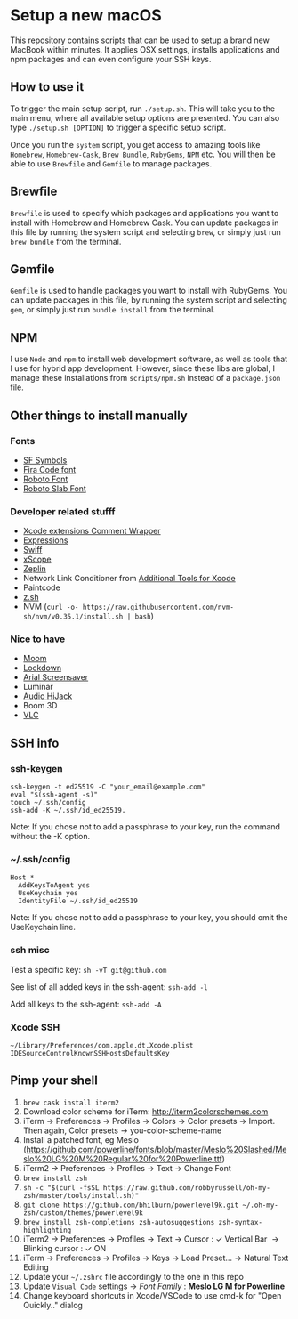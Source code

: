 # Setup a new macOS

This repository contains scripts that can be used to setup a brand new
MacBook within minutes. It applies OSX settings, installs applications
and npm packages and can even configure your SSH keys.


## How to use it

To trigger the main setup script, run `./setup.sh`. This will take you
to the main menu, where all available setup options are presented. You
can also type `./setup.sh [OPTION]` to trigger a specific setup script.

Once you run the `system` script, you get access to amazing tools like
`Homebrew`, `Homebrew-Cask`, `Brew Bundle`, `RubyGems`, `NPM` etc. You
will then be able to use `Brewfile` and `Gemfile` to manage packages.


## Brewfile

`Brewfile` is used to specify which packages and applications you want
to install with Homebrew and Homebrew Cask. You can update packages in
this file by running the system script and selecting `brew`, or simply
just run `brew bundle` from the terminal.


## Gemfile

`Gemfile` is used to handle packages you want to install with RubyGems.
You can update packages in this file, by running the system script and
selecting `gem`, or simply just run `bundle install` from the terminal.


## NPM

I use `Node` and `npm` to install web development software, as well as
tools that I use for hybrid app development. However, since these libs
are global, I manage these installations from `scripts/npm.sh` instead
of a `package.json` file.


## Other things to install manually

### Fonts
- [SF Symbols](https://developer.apple.com/sf-symbols/)
- [Fira Code font](https://github.com/tonsky/FiraCode)
- [Roboto Font](https://fonts.google.com/specimen/Roboto)
- [Roboto Slab Font](https://fonts.google.com/specimen/Roboto+Slab?query=roboto+slab)

### Developer related stufff
- [Xcode extensions Comment Wrapper](https://apps.apple.com/se/app/comment-wrapper-for-xcode/id1377998565?l=en&mt=12)
- [Expressions](https://www.apptorium.com/expressions)
- [Swiff](https://github.com/agens-no/swiff)
- [xScope](https://xscopeapp.com)
- [Zeplin](https://zpl.io/download-mac)
- Network Link Conditioner from [Additional Tools for Xcode](https://developer.apple.com/download/all/?q=additional)
- Paintcode
- [z.sh](https://github.com/rupa/z)
- NVM (`curl -o- https://raw.githubusercontent.com/nvm-sh/nvm/v0.35.1/install.sh | bash`)

### Nice to have
- [Moom](https://manytricks.com/moom/)
- [Lockdown](https://lockdownhq.com)
- [Arial Screensaver](https://github.com/JohnCoates/Aerial)
- Luminar
- [Audio HiJack](https://rogueamoeba.com/audiohijack/)
- Boom 3D
- [VLC](https://www.videolan.org/vlc/)


## SSH info


### ssh-keygen
```
ssh-keygen -t ed25519 -C "your_email@example.com"
eval "$(ssh-agent -s)"
touch ~/.ssh/config
ssh-add -K ~/.ssh/id_ed25519. 
```
Note: If you chose not to add a passphrase to your key, run the command without the -K option.

### ~/.ssh/config
```
Host *
  AddKeysToAgent yes
  UseKeychain yes
  IdentityFile ~/.ssh/id_ed25519
```
Note: If you chose not to add a passphrase to your key, you should omit the UseKeychain line.

### ssh misc

Test a specific key: `sh -vT git@github.com`

See list of all added keys in the ssh-agent:  `ssh-add -l`

Add all keys to the ssh-agent: `ssh-add -A`

### Xcode SSH

```
~/Library/Preferences/com.apple.dt.Xcode.plist
IDESourceControlKnownSSHHostsDefaultsKey
```

## Pimp your shell
1. ```brew cask install iterm2```
2. Download color scheme for iTerm: http://iterm2colorschemes.com
3. iTerm → Preferences → Profiles → Colors → Color presets → Import. Then again, Color presets → you-color-scheme-name
4. Install a patched font, eg Meslo (https://github.com/powerline/fonts/blob/master/Meslo%20Slashed/Meslo%20LG%20M%20Regular%20for%20Powerline.ttf)
5. iTerm2 → Preferences → Profiles → Text → Change Font
6. ```brew install zsh```
7. ```sh -c "$(curl -fsSL https://raw.github.com/robbyrussell/oh-my-zsh/master/tools/install.sh)"```
8. ```git clone https://github.com/bhilburn/powerlevel9k.git ~/.oh-my-zsh/custom/themes/powerlevel9k```
9. ```brew install zsh-completions zsh-autosuggestions zsh-syntax-highlighting```
10. iTerm2 → Preferences → Profiles → Text → Cursor : ✓ Vertical Bar  → Blinking cursor : ✓ ON
11. iTerm → Preferences → Profiles → Keys → Load Preset… → Natural Text Editing 
12. Update your `~/.zshrc` file accordingly to the one in this repo
13. Update `Visual Code` settings -> *Font Family* : **Meslo LG M for Powerline**
14. Change keyboard shortcuts in Xcode/VSCode to use cmd-k for "Open Quickly.." dialog


